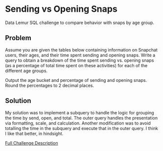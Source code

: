 # Sending vs Opening Snaps

Data Lemur SQL challenge to compare behavior with snaps by age group.

## Problem

Assume you are given the tables below containing information on Snapchat users, their ages, and their time spent sending and opening snaps. Write a query to obtain a breakdown of the time spent sending vs. opening snaps (as a percentage of total time spent on these activities) for each of the different age groups.

Output the age bucket and percentage of sending and opening snaps. Round the percentages to 2 decimal places.

## Solution

My solution was to implement a subquery to handle the logic for grouping the time by send, open, and total. The outer query handles the presentation via formatting, scale, and calculation. Another modification was to avoid totalling the time in the subquery and execute that in the outer query. I think I like that better, in hindsight.

[Full Challenge Description](https://datalemur.com/questions/time-spent-snaps)